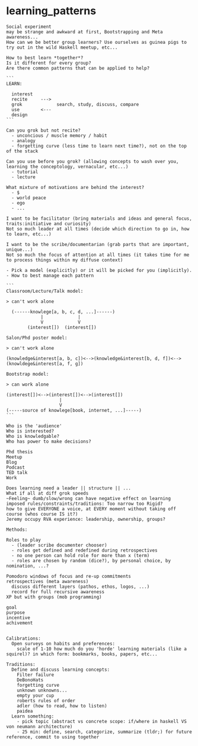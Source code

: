 # learning_patterns

````
Social experiment
may be strange and awkward at first, Bootstrapping and Meta awareness...
How can we be better group learners? Use ourselves as guinea pigs to try out in the wild Haskell meetup, etc...

How to best learn *together*?
Is it different for every group?
Are there common patterns that can be applied to help?

```
LEARN:

  interest
  recite     ---> 
  grok             search, study, discuss, compare
  use        <---
  design
```

Can you grok but not recite?
  - unconcious / muscle memory / habit
  - analogy
  - forgetting curve (less time to learn next time?), not on the top of the stack

Can you use before you grok? (allowing concepts to wash over you, learning the conceptology, vernacular, etc...)
  - tutorial
  - lecture
  
What mixture of motivations are behind the interest?
  - $
  - world peace
  - ego
  - ...

I want to be facilitator (bring materials and ideas and general focus, traits:initiative and curiosity)
Not so much leader at all times (decide which direction to go in, how to learn, etc...)

I want to be the scribe/documentarian (grab parts that are important, unique...)
Not so much the focus of attention at all times (it takes time for me to process things within my diffuse context)

- Pick a model (explicitly) or it will be picked for you (implicitly).
- How to best manage each pattern

```
Classroom/Lecture/Talk model:

> can't work alone

  (------knowlege[a, b, c, d, ...]------)
             |             |
             V             V
        (interest[])  (interest[])

Salon/Phd poster model:

> can't work alone

(knowledge&interest[a, b, c])<-->(knowledge&interest[b, d, f])<-->(knowldege&interest[a, f, g])

Bootstrap model:

> can work alone

(interest[])<-->(interest[])<-->(interest[])
                    |
                    V 
(-----source of knowlege[book, internet, ...]-----)
```

Who is the 'audience'
Who is interested?
Who is knowledgable?
Who has power to make decisions?

Phd thesis
Meetup
Blog
Podcast
TED talk
Work

Does learning need a leader || structure || ...
What if all at diff grok speeds
~Feeling~ dumb/slow/wrong can have negative effect on learning
imposed rules/constraints/traditions: Too narrow too Rigid? 
how to give EVERYONE a voice, at EVERY moment without taking off course (whos course IS it?)
Jeremy occupy RVA experience: leadership, ownership, groups?

Methods:

Roles to play 
  - (leader scribe documenter chooser)
  - roles get defined and redefined during retrospectives
  - no one person can hold role for more than x (term)
  - roles are chosen by random (dice?), by personal choice, by nomination, ...?

Pomodoro windows of focus and re-up commitments
retrospectives (meta awareness)
  discuss different layers (pathos, ethos, logos, ...)
  record for full recursive awareness
XP but with groups (mob programming)

goal 
purpose
incentive
achivement


Calibrations:
  Open surveys on habits and preferences:
    scale of 1-10 how much do you 'horde' learning materials (like a squirel)? in which form: bookmarks, books, papers, etc...

Traditions:
  Define and discuss learning concepts:
    Filter failure
    DeBonoHats
    forgetting curve
    unknown unknowns...
    empty your cup
    roberts rules of order
    adler (how to read, how to listen)
    paidea
  Learn something:
    - pick topic (abstract vs concrete scope: if/where in haskell VS von neumann architecture)
    - 25 min: define, search, categorize, summarize (tldr;) for future reference, commit to using together
  
````
